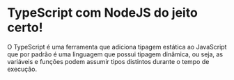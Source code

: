 TypeScript com NodeJS do jeito certo!
=
O TypeScript é uma ferramenta que adiciona tipagem estática ao JavaScript que por padrão é uma linguagem que possui tipagem dinâmica, ou seja, as variáveis e funções podem assumir tipos distintos durante o tempo de execução.